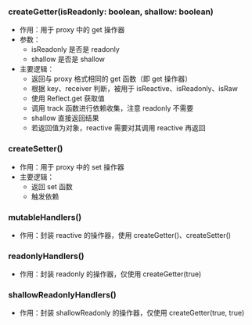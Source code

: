 ### createGetter(isReadonly: boolean, shallow: boolean)

- 作用：用于 proxy 中的 get 操作器
- 参数：
  - isReadonly 是否是 readonly
  - shallow 是否是 shallow
- 主要逻辑：
  - 返回与 proxy 格式相同的 get 函数（即 get 操作器）
  - 根据 key、receiver 判断，被用于 isReactive、isReadonly、isRaw
  - 使用 Reflect.get 获取值
  - 调用 track 函数进行依赖收集，注意 readonly 不需要
  - shallow 直接返回结果
  - 若返回值为对象，reactive 需要对其调用 reactive 再返回

### createSetter()

- 作用：用于 proxy 中的 set 操作器
- 主要逻辑：
  - 返回 set 函数
  - 触发依赖

### mutableHandlers()

- 作用：封装 reactive 的操作器，使用 createGetter()、createSetter()

### readonlyHandlers()

- 作用：封装 readonly 的操作器，仅使用 createGetter(true)

### shallowReadonlyHandlers()

- 作用：封装 shallowReadonly 的操作器，仅使用 createGetter(true, true)
